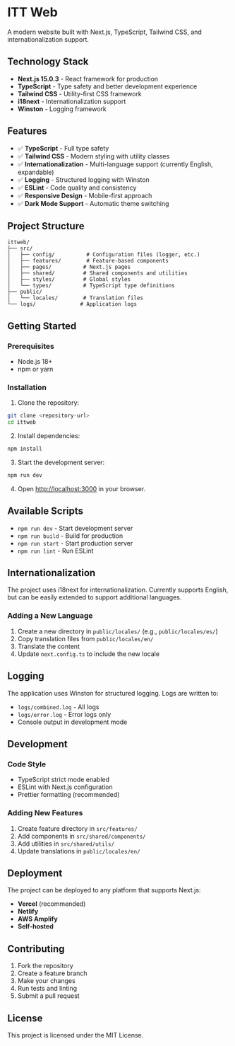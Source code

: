 # ITT Web

A modern website built with Next.js, TypeScript, Tailwind CSS, and internationalization support.

## Technology Stack

- **Next.js 15.0.3** - React framework for production
- **TypeScript** - Type safety and better development experience
- **Tailwind CSS** - Utility-first CSS framework
- **i18next** - Internationalization support
- **Winston** - Logging framework

## Features

- ✅ **TypeScript** - Full type safety
- ✅ **Tailwind CSS** - Modern styling with utility classes
- ✅ **Internationalization** - Multi-language support (currently English, expandable)
- ✅ **Logging** - Structured logging with Winston
- ✅ **ESLint** - Code quality and consistency
- ✅ **Responsive Design** - Mobile-first approach
- ✅ **Dark Mode Support** - Automatic theme switching

## Project Structure

```
ittweb/
├── src/
│   ├── config/          # Configuration files (logger, etc.)
│   ├── features/        # Feature-based components
│   ├── pages/          # Next.js pages
│   ├── shared/         # Shared components and utilities
│   ├── styles/         # Global styles
│   └── types/          # TypeScript type definitions
├── public/
│   └── locales/        # Translation files
└── logs/              # Application logs
```

## Getting Started

### Prerequisites

- Node.js 18+ 
- npm or yarn

### Installation

1. Clone the repository:
```bash
git clone <repository-url>
cd ittweb
```

2. Install dependencies:
```bash
npm install
```

3. Start the development server:
```bash
npm run dev
```

4. Open [http://localhost:3000](http://localhost:3000) in your browser.

## Available Scripts

- `npm run dev` - Start development server
- `npm run build` - Build for production
- `npm run start` - Start production server
- `npm run lint` - Run ESLint


## Internationalization

The project uses i18next for internationalization. Currently supports English, but can be easily extended to support additional languages.

### Adding a New Language

1. Create a new directory in `public/locales/` (e.g., `public/locales/es/`)
2. Copy translation files from `public/locales/en/`
3. Translate the content
4. Update `next.config.ts` to include the new locale

## Logging

The application uses Winston for structured logging. Logs are written to:
- `logs/combined.log` - All logs
- `logs/error.log` - Error logs only
- Console output in development mode

## Development

### Code Style

- TypeScript strict mode enabled
- ESLint with Next.js configuration
- Prettier formatting (recommended)

### Adding New Features

1. Create feature directory in `src/features/`
2. Add components in `src/shared/components/`
3. Add utilities in `src/shared/utils/`
4. Update translations in `public/locales/en/`

## Deployment

The project can be deployed to any platform that supports Next.js:

- **Vercel** (recommended)
- **Netlify**
- **AWS Amplify**
- **Self-hosted**

## Contributing

1. Fork the repository
2. Create a feature branch
3. Make your changes
4. Run tests and linting
5. Submit a pull request

## License

This project is licensed under the MIT License.